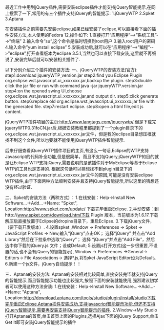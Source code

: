 最近工作中用到jQuery插件,需要安装eclipse插件才能支持jQuery智能提示,在网上搜索了一下,常用的有三个插件支持jQuery的智能提示:
1.jQueryWTP
2.Spket
3.Aptana 

 

在安装插件之前需要先安装eclipse,如果已经安装了eclipse,可以直接看下面的插件安装方法,本人使用的Fedora 12,操作如下:
1.直接打开”应用程序”-->”系统工具”-->”终端”
2.输入命令”su”,这个命令是临时切换到root用户
3.输入root用户的密码
4.输入命令”yum install eclipse”
5.安装成功后,就可以在”应用程序”-->”编程”-->”eclipse”,打开查看版本为eclipse 3.5.1,当然也可以直接下载安装,这里就不再细说了,安装完毕后就可以安装相关插件了.

 

以下分别介绍三个插件的安装方法:
一、jQueryWTP的安装方法(官方):
step1:download jqueryWTP_version.jar
step2:find you Eclipse Plugin org.eclipse.wst.javascript.ui_xxxxxxx.jar,backup the plugin.
step3:double click the jar file or run with command java -jar jqueryWTP.version.jar
step4:on the opened swing UI,choose org.eclipse.wst.javascript.ui_xxxxxxx.jar,and output dir.
step5:click generate button.
step6:replace old org.eclipse.wst.javascript.ui_xxxxxxx.jar file with the generated file.
step7:restart eclipse.
step8:open a html file,edit js content. 

jQueryWTP插件项目的主页:http://www.langtags.com/jquerywtp/
但是下载完jqueryWTP0.31foCN.jar后,根据安装教程里都提到了一个plugin目录下的org.eclipse.wst.javascript.ui_xxxxxxx.jar文件，但是我的eclipse目录想压根就找不到这个文件,所以也要就不能使用jQueryWTP插件智能提示.

后来仔细查看jQueryWTP插件项目的主页,有这么一句话,Eclipse的WTP支持Javascript的代码补全功能,但是很简单，而且不支持jQuery,jQueryWTP的目的就是让Eclipse WTP支持jQuery,需要说明的是该插件对于MyEclipse等基于Eclipse WTP的工具也是支持的.
根据这句话可以猜想找不到plugin目录下的org.eclipse.wst.javascript.ui_xxxxxxx.jar文件的原因,可能是没有安装eclipse WTP插件,由于下面两种方法顺利安装并且支持jQuery智能提示,所以这里的猜想还没有经过验证.

 

二、Spket的安装方法（两种方式）： 
1.在线安装：Help->Install New Software...->Add...->Name: "Spket",
Location:http://www.spket.com/update/ 下载完毕重启Eclipse.
2.手动安装：到http://www.spket.com/download.html下载 Plugin 版本，当前版本为1.6.17.下载解压后直接放置于Eclipse的dropins目录下，重启Eclipse. 
3.下载jQuery文件，（要下载开发版本）. 
4.设置spket ,Window -> Preferences -> Spket -> JavaScript Profiles -> New,输入“jQuery”点击OK； 选择“jQuery” 并点击“Add Library”然后在下拉条中选取“jQuery”； 选择 “jQuery”并点击“Add File”，然后选中你下载的jQuery.js 文件；设成Default; 
5.设置js打开方式(这一步很重要,不设置的话,也不会有jQuery的智能提示), Window -> Preferences ->General-> Editors-> File Associations-> 选择*.js,将Spket JavaScript Editor设为Default。 
6.新建一个js文件，jQuery自动提示！！

 

三、Aptana的安装方法:
Aptana的安装相对比较简单,直接安装完毕就支持jQuery的智能提示,而且智能提示功能也比较强大,按照下面的安装就能使用,强烈建议初学者可以使用这种方法安装:
1.在线安装：Help->Install New Software...->Add...->Name: "Aptana",
Location:http://download.aptana.com/tools/studio/plugin/install/studio下载完毕重启Eclipse,Aptana插件安装成功,支持javascript智能提示功能,但还不支持jQuery智能提示,需要再安装支持jQuery智能提示的插件.
2.Window->My Studio打开Aptana的首页,单击首页上面的Plugins,选择Ajax下面的jQuery Support,单击Get It即可安装jQuery智能提示的插件
